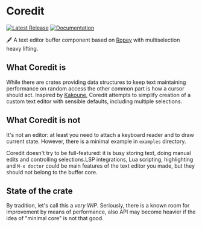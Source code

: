 # Coredit
[![Latest Release][crates-io-badge]][crates-io-url]
[![Documentation][docs-rs-badge]][docs-rs-url]

🖋 A text editor buffer component based on [Ropey][ropey-url]
with multiselection heavy lifting.

## What Coredit is
While there are crates providing data structures to keep text
maintaining performance on random access the other common part
is how a cursor should act. Inspired by [Kakoune][kakoune-url],
Coredit attempts to simplify creation of a custom text editor
with sensible defaults, including multiple selections.

## What Coredit is not
It's not an editor: at least you need to attach a keyboard
reader and to draw current state. However, there is a minimal
example in `examples` directory.

Coredit doesn't try to be full-featured: it is busy storing
text, doing manual edits and controlling selections.LSP
integrations, Lua scripting, highlighting and `M-x doctor`
could be main features of the text editor you made, but they
should not belong to the buffer core.

## State of the crate
By tradition, let's call this a _very WIP_. Seriously,
there is a known room for improvement by means of performance,
also API may become heavier if the idea of "minimal core" is
not that good.

[crates-io-badge]: https://img.shields.io/crates/v/coredit.svg
[crates-io-url]: https://crates.io/crates/coredit
[docs-rs-badge]: https://docs.rs/coredit/badge.svg
[docs-rs-url]: https://docs.rs/coredit
[ropey-url]: https://github.com/cessen/ropey
[kakoune-url]: https://kakoune.org
